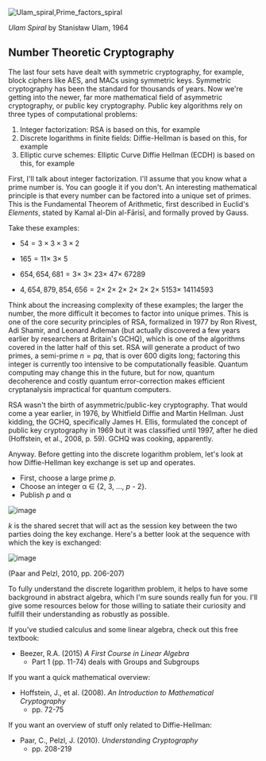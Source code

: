 ![Ulam_spiral,Prime_factors_spiral](https://github.com/andykeefe/andykeefe/assets/154836099/53478f87-74a5-4ad6-a3ee-274c9235940f)

_Ulam Spiral_ by Stanisław Ulam, 1964


Number Theoretic Cryptography
------------------------------------

The last four sets have dealt with symmetric cryptography, for example, block ciphers like AES, and MACs using symmetric keys. Symmetric cryptography has been the standard for thousands of years. Now we're getting into the newer, far more mathematical field of asymmetric cryptography, or public key cryptography. Public key algorithms rely on three types of computational problems:
1. Integer factorization: RSA is based on this, for example
2. Discrete logarithms in finite fields: Diffie-Hellman is based on this, for example
3. Elliptic curve schemes: Elliptic Curve Diffie Hellman (ECDH) is based on this, for example 

First, I'll talk about integer factorization. I'll assume that you know what a prime number is. You can google it if you don't. An interesting mathematical principle is that every number can be factored into a unique set of primes. This is the Fundamental Theorem of Arithmetic, first described in Euclid's _Elements_, stated by Kamal al-Din al-Fārisī, and formally proved by Gauss. 

Take these examples:

- $`54 = 3\times 3\times 3 \times 2 `$


- $`165 = 11 \times\ 3 \times\ 5 `$


- $`654,654,681 = 3 \times\ 3 \times\ 23 \times\ 47 \times\ 67289 `$


- $`4,654,879,854,656 = 2 \times\ 2 \times\ 2 \times\ 2 \times\ 2 \times\ 2 \times\ 5153 \times\ 14114593`$

Think about the increasing complexity of these examples; the larger the number, the more difficult it becomes to factor into unique primes. This is one of the core security principles of RSA, formalized in 1977 by Ron Rivest, Adi Shamir, and Leonard Adleman (but actually discovered a few years earlier by researchers at Britain's GCHQ), which is one of the algorithms covered in the latter half of this set. RSA will generate a product of two primes, a semi-prime $` n = pq `$, that is over 600 digits long; factoring this integer is currently too intensive to be computationally feasible. Quantum computing may change this in the future, but for now, quantum decoherence and costly quantum error-correction makes efficient cryptanalysis impractical for quantum computers.

RSA wasn't the birth of asymmetric/public-key cryptography. That would come a year earlier, in 1976, by Whitfield Diffie and Martin Hellman. Just kidding, the GCHQ, specifically James H. Ellis, formulated the concept of public key cryptography in 1969 but it was classified until 1997, after he died (Hoffstein, et al., 2008, p. 59). GCHQ was cooking, apparently. 

Anyway. Before getting into the discrete logarithm problem, let's look at how Diffie-Hellman key exchange is set up and operates. 

- First, choose a large prime _p_.
- Choose an integer α ∈ {2, 3, ..., _p_ - 2}.
- Publish _p_ and α

![image](https://github.com/andykeefe/andykeefe/assets/154836099/f21ea42e-8324-4df2-9483-eac5c0b601a0)

_k_ is the shared secret that will act as the session key between the two parties doing the key exchange.
Here's a better look at the sequence with which the key is exchanged:

![image](https://github.com/andykeefe/andykeefe/assets/154836099/eaa49610-d4d7-4c11-a7e4-9952248e7ad9)

(Paar and Pelzl, 2010, pp. 206-207)

To fully understand the discrete logarithm problem, it helps to have some background in abstract algebra, which I'm sure sounds really fun for you. I'll give some resources below for those willing to satiate their curiosity and fulfill their understanding as robustly as possible.

If you've studied calculus and some linear algebra, check out this free textbook:
- Beezer, R.A. (2015) _A First Course in Linear Algebra_
  - Part 1 (pp. 11-74) deals with Groups and Subgroups

If you want a quick mathematical overview:
- Hoffstein, J., et al. (2008). _An Introduction to Mathematical Cryptography_
  - pp. 72-75

If you want an overview of stuff only related to Diffie-Hellman:
- Paar, C., Pelzl, J. (2010). _Understanding Cryptography_
  - pp. 208-219
